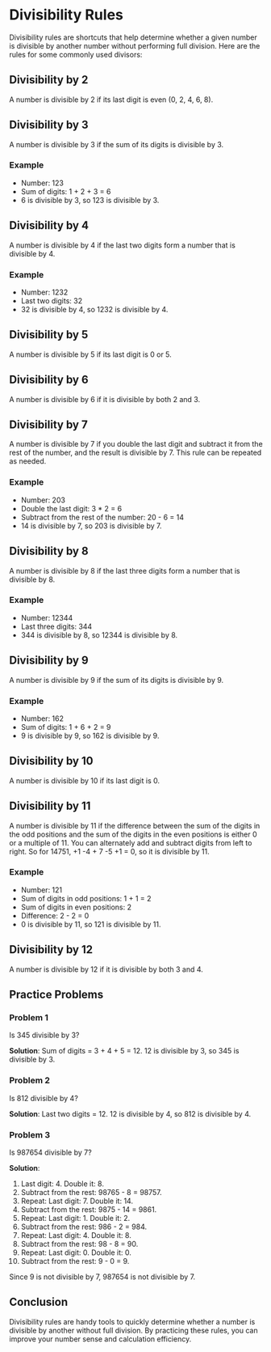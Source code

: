 # Divisibility Rules

Divisibility rules are shortcuts that help determine whether a given number is divisible by another number without performing full division. Here are the rules for some commonly used divisors:

## Divisibility by 2
A number is divisible by 2 if its last digit is even (0, 2, 4, 6, 8).

## Divisibility by 3
A number is divisible by 3 if the sum of its digits is divisible by 3.

### Example
- Number: 123
- Sum of digits: 1 + 2 + 3 = 6
- 6 is divisible by 3, so 123 is divisible by 3.

## Divisibility by 4
A number is divisible by 4 if the last two digits form a number that is divisible by 4.

### Example
- Number: 1232
- Last two digits: 32
- 32 is divisible by 4, so 1232 is divisible by 4.

## Divisibility by 5
A number is divisible by 5 if its last digit is 0 or 5.

## Divisibility by 6
A number is divisible by 6 if it is divisible by both 2 and 3.

## Divisibility by 7
A number is divisible by 7 if you double the last digit and subtract it from the rest of the number, and the result is divisible by 7. This rule can be repeated as needed.

### Example
- Number: 203
- Double the last digit: 3 * 2 = 6
- Subtract from the rest of the number: 20 - 6 = 14
- 14 is divisible by 7, so 203 is divisible by 7.

## Divisibility by 8
A number is divisible by 8 if the last three digits form a number that is divisible by 8.

### Example
- Number: 12344
- Last three digits: 344
- 344 is divisible by 8, so 12344 is divisible by 8.

## Divisibility by 9
A number is divisible by 9 if the sum of its digits is divisible by 9.

### Example
- Number: 162
- Sum of digits: 1 + 6 + 2 = 9
- 9 is divisible by 9, so 162 is divisible by 9.

## Divisibility by 10
A number is divisible by 10 if its last digit is 0.

## Divisibility by 11
A number is divisible by 11 if the difference between the sum of the digits in the odd positions and the sum of the digits in the even positions is either 0 or a multiple of 11.
You can alternately add and subtract digits from left to right. So for 14751, +1 -4 + 7 -5 +1 = 0, so it is divisible by 11.

### Example
- Number: 121
- Sum of digits in odd positions: 1 + 1 = 2
- Sum of digits in even positions: 2
- Difference: 2 - 2 = 0
- 0 is divisible by 11, so 121 is divisible by 11.

## Divisibility by 12
A number is divisible by 12 if it is divisible by both 3 and 4.

## Practice Problems

### Problem 1
Is 345 divisible by 3?

**Solution**: Sum of digits = 3 + 4 + 5 = 12. 12 is divisible by 3, so 345 is divisible by 3.

### Problem 2
Is 812 divisible by 4?

**Solution**: Last two digits = 12. 12 is divisible by 4, so 812 is divisible by 4.

### Problem 3
Is 987654 divisible by 7?

**Solution**:
1. Last digit: 4. Double it: 8.
2. Subtract from the rest: 98765 - 8 = 98757.
3. Repeat: Last digit: 7. Double it: 14.
4. Subtract from the rest: 9875 - 14 = 9861.
5. Repeat: Last digit: 1. Double it: 2.
6. Subtract from the rest: 986 - 2 = 984.
7. Repeat: Last digit: 4. Double it: 8.
8. Subtract from the rest: 98 - 8 = 90.
9. Repeat: Last digit: 0. Double it: 0.
10. Subtract from the rest: 9 - 0 = 9.

Since 9 is not divisible by 7, 987654 is not divisible by 7.

## Conclusion
Divisibility rules are handy tools to quickly determine whether a number is divisible by another without full division. By practicing these rules, you can improve your number sense and calculation efficiency.
